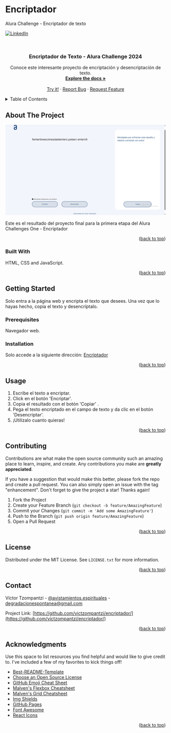 # Encriptador

Alura Challenge - Encriptador de texto

<!-- Improved compatibility of back to top link: See: https://github.com/victzompantzi/encriptador/pull/73 -->

<a id="readme-top"></a>

[![LinkedIn][linkedin-shield]](https://www.linkedin.com/in/victortzompantzi/)

<!-- PROJECT LOGO -->
<br />
  <h3 align="center">Encriptador de Texto - Alura Challenge 2024</h3>

  <p align="center">
    Conoce este interesante proyecto de encriptación y desencriptación de texto.
    <br />
    <a href="https://github.com/victzompantzi/encriptador/"><strong>Explore the docs »</strong></a>
    <br />
    <br />
    <a href="https://victzompantzi.github.io/encrypt-alura/">Try it!</a>
    ·
    <a href="https://github.com/victzompantzi/encriptador/issues/new?labels=bug&template=bug-report---.md">Report Bug</a>
    ·
    <a href="https://github.com/victzompantzi/encriptador/issues/new?labels=enhancement&template=feature-request---.md">Request Feature</a>
  </p>
</div>

<!-- TABLE OF CONTENTS -->
<details>
  <summary>Table of Contents</summary>
  <ol>
    <li>
      <a href="#about-the-project">About The Project</a>
      <ul>
        <li><a href="#built-with">Built With</a></li>
      </ul>
    </li>
    <li>
      <a href="#getting-started">Getting Started</a>
      <ul>
        <li><a href="#prerequisites">Prerequisites</a></li>
        <li><a href="#installation">Installation</a></li>
      </ul>
    </li>
    <li><a href="#usage">Usage</a></li>
    <li><a href="#contributing">Contributing</a></li>
    <li><a href="#license">License</a></li>
    <li><a href="#contact">Contact</a></li>
    <li><a href="#acknowledgments">Acknowledgments</a></li>
  </ol>
</details>

<!-- ABOUT THE PROJECT -->

## About The Project

[![Product Name Screen Shot][product-screenshot]](https://example.com)

Este es el resultado del proyecto final para la primera etapa del Alura Challenges One - Encriptador

<p align="right">(<a href="#readme-top">back to top</a>)</p>

### Built With

HTML, CSS and JavaScript.

<p align="right">(<a href="#readme-top">back to top</a>)</p>

<!-- GETTING STARTED -->

## Getting Started

Solo entra a la página web y encripta el texto que desees. Una vez que lo hayas hecho, copia el texto y desencríptalo.

### Prerequisites

Navegador web.

### Installation

Solo accede a la siguiente dirección: [Encriptador](https://victzompantzi.github.io/encrypt-alura/)

<p align="right">(<a href="#readme-top">back to top</a>)</p>

<!-- USAGE EXAMPLES -->

## Usage

1. Escribe el texto a encriptar.
2. Click en el botón 'Encriptar'.
3. Copia el resultado con el botón 'Copiar' .
4. Pega el texto encriptado en el campo de texto y da clic en el botón 'Desencriptar'.
5. ¡Utilízalo cuanto quieras!

<p align="right">(<a href="#readme-top">back to top</a>)</p>

## Contributing

Contributions are what make the open source community such an amazing place to learn, inspire, and create. Any contributions you make are **greatly appreciated**.

If you have a suggestion that would make this better, please fork the repo and create a pull request. You can also simply open an issue with the tag "enhancement".
Don't forget to give the project a star! Thanks again!

1. Fork the Project
2. Create your Feature Branch (`git checkout -b feature/AmazingFeature`)
3. Commit your Changes (`git commit -m 'Add some AmazingFeature'`)
4. Push to the Branch (`git push origin feature/AmazingFeature`)
5. Open a Pull Request

<p align="right">(<a href="#readme-top">back to top</a>)</p>

<!-- LICENSE -->

## License

Distributed under the MIT License. See `LICENSE.txt` for more information.

<p align="right">(<a href="#readme-top">back to top</a>)</p>

<!-- CONTACT -->

## Contact

Víctor Tzompantzi - [@avistamientos.espirituales](https://instagram.com/avistamientos.espirituales) - degradacionespontanea@gmail.com

Project Link: [https://github.com/victzompantzi/encriptador/](https://github.com/victzompantzi/encriptador/)

<p align="right">(<a href="#readme-top">back to top</a>)</p>

<!-- ACKNOWLEDGMENTS -->

## Acknowledgments

Use this space to list resources you find helpful and would like to give credit to. I've included a few of my favorites to kick things off!

- [Best-README-Template](https://github.com/othneildrew/Best-README-Template)
- [Choose an Open Source License](https://choosealicense.com)
- [GitHub Emoji Cheat Sheet](https://www.webpagefx.com/tools/emoji-cheat-sheet)
- [Malven's Flexbox Cheatsheet](https://flexbox.malven.co/)
- [Malven's Grid Cheatsheet](https://grid.malven.co/)
- [Img Shields](https://shields.io)
- [GitHub Pages](https://pages.github.com)
- [Font Awesome](https://fontawesome.com)
- [React Icons](https://react-icons.github.io/react-icons/search)

<p align="right">(<a href="#readme-top">back to top</a>)</p>

<!-- MARKDOWN LINKS & IMAGES -->
<!-- https://www.markdownguide.org/basic-syntax/#reference-style-links -->

[contributors-shield]: https://img.shields.io/github/contributors/othneildrew/Best-README-Template.svg?style=for-the-badge
[contributors-url]: https://github.com/victzompantzi/encriptador/graphs/contributors
[forks-shield]: https://img.shields.io/github/forks/othneildrew/Best-README-Template.svg?style=for-the-badge
[forks-url]: https://github.com/victzompantzi/encriptador/network/members
[stars-shield]: https://img.shields.io/github/stars/othneildrew/Best-README-Template.svg?style=for-the-badge
[stars-url]: https://github.com/victzompantzi/encriptador/stargazers
[issues-shield]: https://img.shields.io/github/issues/othneildrew/Best-README-Template.svg?style=for-the-badge
[issues-url]: https://github.com/victzompantzi/encriptador/issues
[license-shield]: https://img.shields.io/github/license/othneildrew/Best-README-Template.svg?style=for-the-badge
[license-url]: https://github.com/victzompantzi/encriptador/blob/master/LICENSE.txt
[linkedin-shield]: https://img.shields.io/badge/-LinkedIn-black.svg?style=for-the-badge&logo=linkedin&colorB=555
[linkedin-url]: https://www.linkedin.com/in/victortzompantzi/
[product-screenshot]: assets/screenshot.png
[Next.js]: https://img.shields.io/badge/next.js-000000?style=for-the-badge&logo=nextdotjs&logoColor=white
[Next-url]: https://nextjs.org/
[React.js]: https://img.shields.io/badge/React-20232A?style=for-the-badge&logo=react&logoColor=61DAFB
[React-url]: https://reactjs.org/
[Vue.js]: https://img.shields.io/badge/Vue.js-35495E?style=for-the-badge&logo=vuedotjs&logoColor=4FC08D
[Vue-url]: https://vuejs.org/
[Angular.io]: https://img.shields.io/badge/Angular-DD0031?style=for-the-badge&logo=angular&logoColor=white
[Angular-url]: https://angular.io/
[Svelte.dev]: https://img.shields.io/badge/Svelte-4A4A55?style=for-the-badge&logo=svelte&logoColor=FF3E00
[Svelte-url]: https://svelte.dev/
[Laravel.com]: https://img.shields.io/badge/Laravel-FF2D20?style=for-the-badge&logo=laravel&logoColor=white
[Laravel-url]: https://laravel.com
[Bootstrap.com]: https://img.shields.io/badge/Bootstrap-563D7C?style=for-the-badge&logo=bootstrap&logoColor=white
[Bootstrap-url]: https://getbootstrap.com
[JQuery.com]: https://img.shields.io/badge/jQuery-0769AD?style=for-the-badge&logo=jquery&logoColor=white
[JQuery-url]: https://jquery.com
